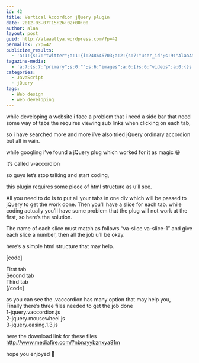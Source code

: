 ```yaml
---
id: 42
title: Vertical Accordion jQuery plugin
date: 2012-03-07T15:26:02+00:00
author: alaa
layout: post
guid: http://alaaattya.wordpress.com/?p=42
permalink: /?p=42
publicize_results:
  - 'a:1:{s:7:"twitter";a:1:{i:248646703;a:2:{s:7:"user_id";s:9:"AlaaAttya";s:7:"post_id";s:18:"177414815755677697";}}}'
tagazine-media:
  - 'a:7:{s:7:"primary";s:0:"";s:6:"images";a:0:{}s:6:"videos";a:0:{}s:11:"image_count";s:1:"0";s:6:"author";s:8:"30373923";s:7:"blog_id";s:8:"30897336";s:9:"mod_stamp";s:19:"2012-03-07 15:26:02";}'
categories:
  - JavaScript
  - jQuery
tags:
  - Web design
  - web developing
---
```

while developing a website i face a problem that i need a side bar that need some way of tabs the requires viewing sub links when clicking on each tab,

so i have searched more and more i&#8217;ve also tried jQuery ordinary accordion but all in vain.

while googling i&#8217;ve found a jQuery plug which worked for it as magic 😀

it&#8217;s called v-accordion

so guys let&#8217;s stop talking and start coding,

this plugin requires some piece of html structure as u&#8217;ll see.

All you need to do is to put all your tabs in one div which will be passed to jQuery to get the work done. Then you&#8217;ll have a slice for each tab. while coding actually you&#8217;ll have some problem that the plug will not work at the first, so here&#8217;s the solution.

The name of each slice must match as follows &#8220;va-slice va-slice-1&#8221; and give each slice a number, then all the job u&#8217;ll be okay.

here&#8217;s a simple html structure that may help.

[code]  
<html>  
<head>  
<title>Vertical Accrodion</title>  
<link href="http://ajax.googleapis.com/ajax/libs/jqueryui/1.8/themes/base/jquery-ui.css" rel="stylesheet" type="text/css"/>  
<script src="http://ajax.googleapis.com/ajax/libs/jquery/1.5/jquery.min.js"></script>  
<script src="http://ajax.googleapis.com/ajax/libs/jqueryui/1.8/jquery-ui.min.js"></script>  
<script type="text/javascript" src="jquery.easing.1.3.js"></script>  
<script type="text/javascript" src="jquery.vaccordion.js"></script>  
<script type="text/javascript" src="jquery.mousewheel.js"></script>  
<link href="style.css" rel="stylesheet" type="text/css" />  
<link href=&#8217;http://fonts.googleapis.com/css?family=PT+Sans+Narrow&v1&#8242; rel=&#8217;stylesheet&#8217; type=&#8217;text/css&#8217; />  
<link href=&#8217;http://fonts.googleapis.com/css?family=Open+Sans+Condensed:300&v2&#8242; rel=&#8217;stylesheet&#8217; type=&#8217;text/css&#8217;>  
<script type="text/javascript">  
$(function(){  
$("#content").vaccordion({  
visibleSlices : 3,  
expandedHeight : 250,  
animOpacity : 0.1,  
contentAnimSpeed: 100  
});  
});  
</script>  
<style>  
#fst{  
height: 100px;  
width: 100px;  
background-color: red;  
}

#snd{  
height: 100px;  
width: 100px;  
background-color:green;  
}

#trd{  
height: 100px;  
width: 100px;  
background-color: black;  
}  
</style>

</head>  
<body>  
<div id="content">  
<div class="va-slice va-slice-1">  
First tab  
</div>  
<div class="va-slice va-slice-2">  
Second tab  
</div>

<div class="va-slice va-slice-3">  
Third tab  
</div>  
</div>  
</body>  
</html>  
[/code]

as you can see the .vaccordion has many option that may help you,  
Finally there&#8217;s three files needed to get the job done  
1-jquery.vaccordion.js  
2-jquery.mousewheel.js  
3-jquery.easing.1.3.js

here the download link for these files  
http://www.mediafire.com/?nbnayybznxya81m

hope you enjoyed 🙂</pre>